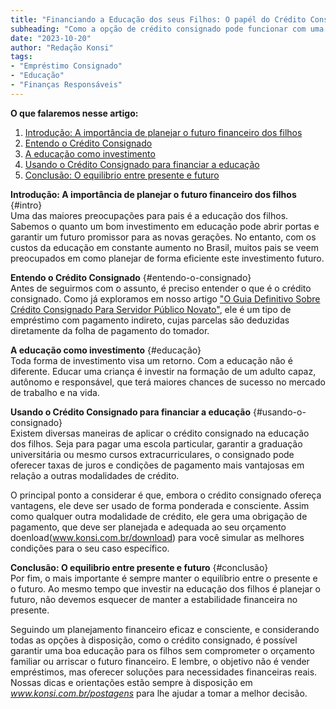 ```yaml
---
title: "Financiando a Educação dos seus Filhos: O papél do Crédito Consignado"
subheading: "Como a opção de crédito consignado pode funcionar com uma ferramenta estratégica para investir no futuro dos seus filhos."
date: "2023-10-20"
author: "Redação Konsi"
tags:
- "Empréstimo Consignado"
- "Educação"
- "Finanças Responsáveis"
---
```


**O que falaremos nesse artigo:**
1. [Introdução: A importância de planejar o futuro financeiro dos filhos](#intro)
2. [Entendo o Crédito Consignado](#entendo-o-consignado)
3. [A educação como investimento](#educação)
4. [Usando o Crédito Consignado para financiar a educação](#usando-o-consignado)
5. [Conclusão: O equilibrio entre presente e futuro](#conclusão)

**Introdução: A importância de planejar o futuro financeiro dos filhos**  {#intro}  
Uma das maiores preocupações para pais é a educação dos filhos. Sabemos o quanto um bom investimento em educação pode abrir portas e garantir um futuro promissor para as novas gerações. No entanto, com os custos da educação em constante aumento no Brasil, muitos pais se veem preocupados em como planejar de forma eficiente este investimento futuro.

**Entendo o Crédito Consignado** {#entendo-o-consignado}  
Antes de seguirmos com o assunto, é preciso entender o que é o crédito consignado. Como já exploramos em nosso artigo ["O Guia Definitivo Sobre Crédito Consignado Para Servidor Público Novato"](http://www.konsi.com.br/postagens/o-guia-definitivo-sobre-credito-consignado-para-servidor-publico-novato), ele é um tipo de empréstimo com pagamento indireto, cujas parcelas são deduzidas diretamente da folha de pagamento do tomador.

**A educação como investimento** {#educação}  
Toda forma de investimento visa um retorno. Com a educação não é diferente. Educar uma criança é investir na formação de um adulto capaz, autônomo e responsável, que terá maiores chances de sucesso no mercado de trabalho e na vida.

**Usando o Crédito Consignado para financiar a educação** {#usando-o-consignado}  
Existem diversas maneiras de aplicar o crédito consignado na educação dos filhos. Seja para pagar uma escola particular, garantir a graduação universitária ou mesmo cursos extracurriculares, o consignado pode oferecer taxas de juros e condições de pagamento mais vantajosas em relação a outras modalidades de crédito.

O principal ponto a considerar é que, embora o crédito consignado ofereça vantagens, ele deve ser usado de forma ponderada e consciente. Assim como qualquer outra modalidade de crédito, ele gera uma obrigação de pagamento, que deve ser planejada e adequada ao seu orçamento doenload(www.konsi.com.br/download) para você simular as melhores condições para o seu caso específico.

**Conclusão: O equilibrio entre presente e futuro** {#conclusão}  
Por fim, o mais importante é sempre manter o equilíbrio entre o presente e o futuro. Ao mesmo tempo que investir na educação dos filhos é planejar o futuro, não devemos esquecer de manter a estabilidade financeira no presente.

Seguindo um planejamento financeiro eficaz e consciente, e considerando todas as opções à disposição, como o crédito consignado, é possível garantir uma boa educação para os filhos sem comprometer o orçamento familiar ou arriscar o futuro financeiro. E lembre, o objetivo não é vender empréstimos, mas oferecer soluções para necessidades financeiras reais. Nossas dicas e orientações estão sempre à disposição em *www.konsi.com.br/postagens* para lhe ajudar a tomar a melhor decisão.